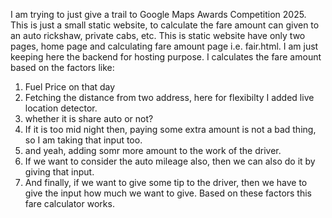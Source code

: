 I am trying to just give a trail to Google Maps Awards Competition 2025. This is just a small static website, to calculate the fare amount can given to an auto rickshaw, private cabs, etc.
This is static website have only two pages, home page and calculating fare amount page i.e. fair.html.
I am just keeping here the backend for hosting purpose.
I calculates the fare amount based on the factors like:
  1) Fuel Price on that day
  2) Fetching the distance from two address, here for flexibilty I added live location detector.
  3) whether it is share auto or not?
  4) If it is too mid night then, paying some extra amount is not a bad thing, so I am taking that input too.
  5) and yeah, adding somr more amount to the work of the driver.
  6) If we want to consider the auto mileage also, then we can also do it by giving that input.
  7) And finally, if we want to give some tip to the driver, then we have to give the input how much we want to give.
Based on these factors this fare calculator works.
